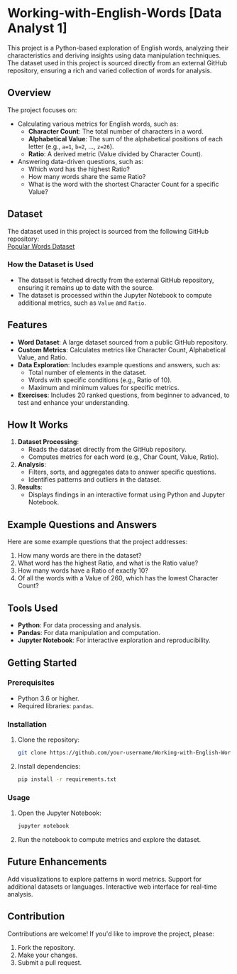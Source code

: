 # Working-with-English-Words [Data Analyst 1]

This project is a Python-based exploration of English words, analyzing their characteristics and deriving insights using data manipulation techniques. The dataset used in this project is sourced directly from an external GitHub repository, ensuring a rich and varied collection of words for analysis.

## Overview
The project focuses on:
- Calculating various metrics for English words, such as:
  - **Character Count**: The total number of characters in a word.
  - **Alphabetical Value**: The sum of the alphabetical positions of each letter (e.g., `a=1`, `b=2`, ..., `z=26`).
  - **Ratio**: A derived metric (Value divided by Character Count).
- Answering data-driven questions, such as:
  - Which word has the highest Ratio?
  - How many words share the same Ratio?
  - What is the word with the shortest Character Count for a specific Value?

## Dataset
The dataset used in this project is sourced from the following GitHub repository:  
[Popular Words Dataset](https://github.com/dolph/dictionary/blob/master/popular.txt)

### How the Dataset is Used
- The dataset is fetched directly from the external GitHub repository, ensuring it remains up to date with the source.
- The dataset is processed within the Jupyter Notebook to compute additional metrics, such as `Value` and `Ratio`.

## Features
- **Word Dataset**: A large dataset sourced from a public GitHub repository.
- **Custom Metrics**: Calculates metrics like Character Count, Alphabetical Value, and Ratio.
- **Data Exploration**: Includes example questions and answers, such as:
  - Total number of elements in the dataset.
  - Words with specific conditions (e.g., Ratio of 10).
  - Maximum and minimum values for specific metrics.
- **Exercises**: Includes 20 ranked questions, from beginner to advanced, to test and enhance your understanding.

## How It Works
1. **Dataset Processing**:
   - Reads the dataset directly from the GitHub repository.
   - Computes metrics for each word (e.g., Char Count, Value, Ratio).
2. **Analysis**:
   - Filters, sorts, and aggregates data to answer specific questions.
   - Identifies patterns and outliers in the dataset.
3. **Results**:
   - Displays findings in an interactive format using Python and Jupyter Notebook.

## Example Questions and Answers
Here are some example questions that the project addresses:
1. How many words are there in the dataset?
2. What word has the highest Ratio, and what is the Ratio value?
3. How many words have a Ratio of exactly 10?
4. Of all the words with a Value of 260, which has the lowest Character Count?

## Tools Used
- **Python**: For data processing and analysis.
- **Pandas**: For data manipulation and computation.
- **Jupyter Notebook**: For interactive exploration and reproducibility.

## Getting Started
### Prerequisites
- Python 3.6 or higher.
- Required libraries: `pandas`.

### Installation
1. Clone the repository:
   ```bash
   git clone https://github.com/your-username/Working-with-English-Words.git

2. Install dependencies:
   ```bash
   pip install -r requirements.txt

### Usage
1. Open the Jupyter Notebook:
   ```bash
   jupyter notebook
2. Run the notebook to compute metrics and explore the dataset.

## Future Enhancements
Add visualizations to explore patterns in word metrics.
Support for additional datasets or languages.
Interactive web interface for real-time analysis.

## Contribution
Contributions are welcome! If you'd like to improve the project, please:
1. Fork the repository.
2. Make your changes.
3. Submit a pull request.


